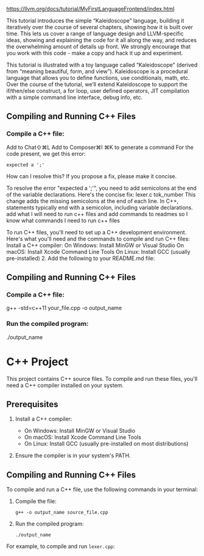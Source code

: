 https://llvm.org/docs/tutorial/MyFirstLanguageFrontend/index.html

This tutorial introduces the simple “Kaleidoscope” language, building it iteratively over the course of several chapters, showing how it is built over time. This lets us cover a range of language design and LLVM-specific ideas, showing and explaining the code for it all along the way, and reduces the overwhelming amount of details up front. We strongly encourage that you work with this code - make a copy and hack it up and experiment.

This tutorial is illustrated with a toy language called “Kaleidoscope” (derived from “meaning beautiful, form, and view”). Kaleidoscope is a procedural language that allows you to define functions, use conditionals, math, etc. Over the course of the tutorial, we’ll extend Kaleidoscope to support the if/then/else construct, a for loop, user defined operators, JIT compilation with a simple command line interface, debug info, etc.

## Compiling and Running C++ Files

### Compile a C++ file:


Add to Chat⇧⌘L
Add to Composer⌘I
⌘K to generate a command
For the code present, we get this error:
```
expected a ';'
```
How can I resolve this? If you propose a fix, please make it concise.

To resolve the error "expected a ';'", you need to add semicolons at the end of the variable declarations. Here's the concise fix:
lexer.c
tok_number
This change adds the missing semicolons at the end of each line. In C++, statements typically end with a semicolon, including variable declarations.
add what I will need to run c++ files and add commands to readmes so I know what commands I need to run c++ files

To run C++ files, you'll need to set up a C++ development environment. Here's what you'll need and the commands to compile and run C++ files:
Install a C++ compiler:
On Windows: Install MinGW or Visual Studio
On macOS: Install Xcode Command Line Tools
On Linux: Install GCC (usually pre-installed)
2. Add the following to your README.md file:
## Compiling and Running C++ Files

### Compile a C++ file:
g++ -std=c++11 your_file.cpp -o output_name

### Run the compiled program:
./output_name

# C++ Project

This project contains C++ source files. To compile and run these files, you'll need a C++ compiler installed on your system.

## Prerequisites

1. Install a C++ compiler:
   - On Windows: Install MinGW or Visual Studio
   - On macOS: Install Xcode Command Line Tools
   - On Linux: Install GCC (usually pre-installed on most distributions)

2. Ensure the compiler is in your system's PATH.

## Compiling and Running C++ Files

To compile and run a C++ file, use the following commands in your terminal:

1. Compile the file:
   ```
   g++ -o output_name source_file.cpp
   ```

2. Run the compiled program:
   ```
   ./output_name
   ```

For example, to compile and run `lexer.cpp`:
